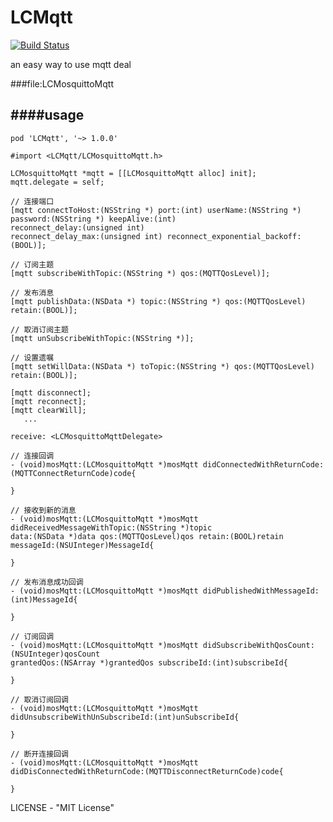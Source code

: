 # LCMqtt


[![Build Status](https://travis-ci.org/ibireme/YYKit.svg?branch=master)](https://travis-ci.org/ibireme/YYKit)

an easy way to use mqtt deal

###file:LCMosquittoMqtt 

####usage
-
```
pod 'LCMqtt', '~> 1.0.0'

```

```
#import <LCMqtt/LCMosquittoMqtt.h>

LCMosquittoMqtt *mqtt = [[LCMosquittoMqtt alloc] init];
mqtt.delegate = self;
```
```
// 连接端口
[mqtt connectToHost:(NSString *) port:(int) userName:(NSString *) 
password:(NSString *) keepAlive:(int) 
reconnect_delay:(unsigned int) 
reconnect_delay_max:(unsigned int) reconnect_exponential_backoff:(BOOL)];
```
```
// 订阅主题
[mqtt subscribeWithTopic:(NSString *) qos:(MQTTQosLevel)];
```
```
// 发布消息
[mqtt publishData:(NSData *) topic:(NSString *) qos:(MQTTQosLevel) retain:(BOOL)];
```

```
// 取消订阅主题
[mqtt unSubscribeWithTopic:(NSString *)];
```
```
// 设置遗嘱
[mqtt setWillData:(NSData *) toTopic:(NSString *) qos:(MQTTQosLevel) retain:(BOOL)];

[mqtt disconnect];
[mqtt reconnect];
[mqtt clearWill];
   ...
```

`receive: <LCMosquittoMqttDelegate>
`

```
// 连接回调
- (void)mosMqtt:(LCMosquittoMqtt *)mosMqtt didConnectedWithReturnCode:(MQTTConnectReturnCode)code{
    
}

// 接收到新的消息
- (void)mosMqtt:(LCMosquittoMqtt *)mosMqtt didReceivedMessageWithTopic:(NSString *)topic         
data:(NSData *)data qos:(MQTTQosLevel)qos retain:(BOOL)retain messageId:(NSUInteger)MessageId{
    
}

// 发布消息成功回调
- (void)mosMqtt:(LCMosquittoMqtt *)mosMqtt didPublishedWithMessageId:(int)MessageId{
    
}

// 订阅回调
- (void)mosMqtt:(LCMosquittoMqtt *)mosMqtt didSubscribeWithQosCount:(NSUInteger)qosCount 
grantedQos:(NSArray *)grantedQos subscribeId:(int)subscribeId{
    
}

// 取消订阅回调
- (void)mosMqtt:(LCMosquittoMqtt *)mosMqtt didUnsubscribeWithUnSubscribeId:(int)unSubscribeId{
    
}

// 断开连接回调
- (void)mosMqtt:(LCMosquittoMqtt *)mosMqtt didDisConnectedWithReturnCode:(MQTTDisconnectReturnCode)code{
    
}
```
LICENSE - "MIT License"